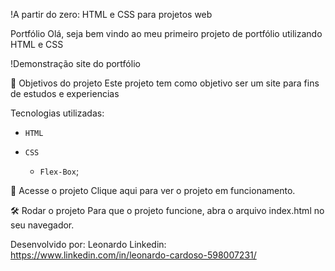 !A partir do zero: HTML e CSS para projetos web

Portfólio
Olá, seja bem vindo ao meu primeiro projeto de portfólio utilizando HTML e CSS

!Demonstração site do portfólio

🔨 Objetivos do projeto
Este projeto tem como objetivo ser um site para fins de estudos e experiencias

Tecnologias utilizadas:
- `HTML`

- `CSS`

  
    - `Flex-Box`;

📁 Acesse o projeto
Clique aqui para ver o projeto em funcionamento.


🛠️ Rodar o projeto
Para que o projeto funcione, abra o arquivo index.html no seu navegador.

Desenvolvido por:
Leonardo
Linkedin: https://www.linkedin.com/in/leonardo-cardoso-598007231/
